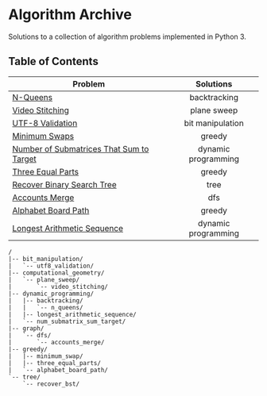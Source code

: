 # Algorithm Archive

Solutions to a collection of algorithm problems implemented in Python 3.

## Table of Contents

| Problem                                          | Solutions           |
| ------------------------------------------------ |:-------------------:|
| [N-Queens][1]                                    | backtracking        |
| [Video Stitching][2]                             | plane sweep         |
| [UTF-8 Validation][3]                            | bit manipulation    |
| [Minimum Swaps][4]                               | greedy              |
| [Number of Submatrices That Sum to Target][5]    | dynamic programming |
| [Three Equal Parts][6]                           | greedy              |
| [Recover Binary Search Tree][7]                  | tree                |
| [Accounts Merge][8]                              | dfs                 |
| [Alphabet Board Path][9]                         | greedy              |
| [Longest Arithmetic Sequence][10]                | dynamic programming |

```text
/
|-- bit_manipulation/
|   `-- utf8_validation/
|-- computational_geometry/
|   `-- plane_sweep/
|       `-- video_stitching/
|-- dynamic_programming/
|   |-- backtracking/
|   |   `-- n_queens/
|   |-- longest_arithmetic_sequence/
|   `-- num_submatrix_sum_target/
|-- graph/
|   `-- dfs/
|       `-- accounts_merge/
|-- greedy/
|   |-- minimum_swap/
|   |-- three_equal_parts/
|   `-- alphabet_board_path/
`-- tree/
    `-- recover_bst/
```

[1]: dynamic_programming/backtracking/n_queens/
[2]: computational_geometry/plane_sweep/video_stitching/
[3]: bit_manipulation/utf8_validation/
[4]: greedy/minimum_swap/
[5]: dynamic_programming/num_submatrix_sum_target/
[6]: greedy/three_equal_parts/
[7]: tree/recover_bst/
[8]: graph/dfs/accounts_merge/
[9]: greedy/alphabet_board_path/
[10]: dynamic_programming/longest_arithmetic_sequence
